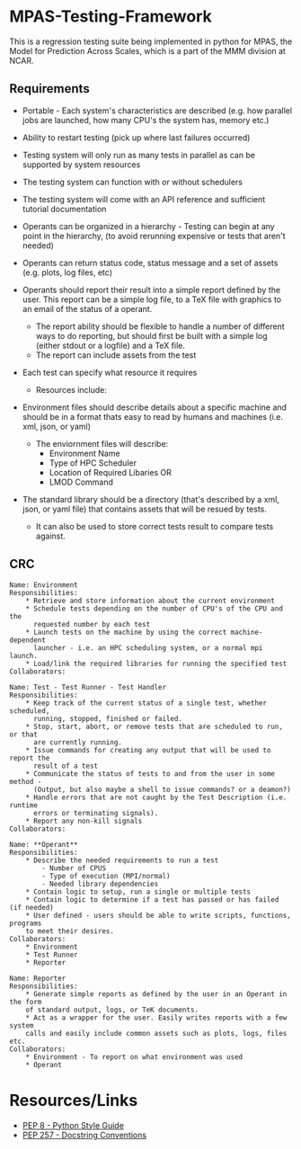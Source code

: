 # MPAS-Testing-Framework
This is a regression testing suite being implemented in python for MPAS, the
Model for Prediction Across Scales, which is a part of the MMM division at
NCAR.


## Requirements

* Portable - Each system's characteristics are described (e.g. how parallel
jobs are launched, how many CPU's the system has, memory etc.)

* Ability to restart testing (pick up where last failures occurred)

* Testing system will only run as many tests in parallel as can be supported
by system resources

* The testing system can function with or without schedulers

* The testing system will come with an API reference and sufficient tutorial
documentation

* Operants can be organized in a hierarchy - Testing can begin at any point in the
hierarchy, (to avoid rerunning expensive or tests that aren't needed)

* Operants can return status code, status message and a set of assets (e.g.
plots, log files, etc)

* Operants should report their result into a simple report defined by the user.
This report can be a simple log file, to a TeX file with graphics to an email
of the status of a operant.
    - The report ability should be flexible to handle a number of different
      ways to do reporting, but should first be built with a simple log (either
      stdout or a logfile) and a TeX file.
    - The report can include assets from the test
* Each test can specify what resource it requires
    - Resources include:

* Environment files should describe details about a specific machine and
should be in a format thats easy to read by humans and machines (i.e. xml,
json, or yaml)
    - The enviornment files will describe:
        * Environment Name
        * Type of HPC Scheduler 
        * Location of Required Libaries OR
        * LMOD Command

* The standard library should be a directory (that's described by a xml,
json, or yaml file) that contains assets that will be resued by tests.
    * It can also be used to store correct tests result to compare tests
    against.

## CRC
```
Name: Environment
Responsibilities:
    * Retrieve and store information about the current environment
    * Schedule tests depending on the number of CPU's of the CPU and the
      requested number by each test
    * Launch tests on the machine by using the correct machine-dependent
      launcher - i.e. an HPC scheduling system, or a normal mpi launch.
    * Load/link the required libraries for running the specified test
Collaborators:
```

```
Name: Test - Test Runner - Test Handler
Responsibilities:
    * Keep track of the current status of a single test, whether scheduled,
      running, stopped, finished or failed.
    * Stop, start, abort, or remove tests that are scheduled to run, or that
      are currently running.
    * Issue commands for creating any output that will be used to report the
      result of a test
    * Communicate the status of tests to and from the user in some method -
      (Output, but also maybe a shell to issue commands? or a deamon?)
    * Handle errors that are not caught by the Test Description (i.e. runtime
      errors or terminating signals).
    * Report any non-kill signals
Collaborators:
```

```
Name: **Operant**
Responsibilities:
    * Describe the needed requirements to run a test
        - Number of CPUS
        - Type of execution (MPI/normal)
        - Needed library dependencies
    * Contain logic to setup, run a single or multiple tests
    * Contain logic to determine if a test has passed or has failed (if needed)
    * User defined - users should be able to write scripts, functions, programs
    to meet their desires.
Collaborators:
    * Environment
    * Test Runner
    * Reporter
```

```
Name: Reporter
Responsibilities:
    * Generate simple reports as defined by the user in an Operant in the form
    of standard output, logs, or TeK documents.
    * Act as a wrapper for the user. Easily writes reports with a few system
    calls and easily include common assets such as plots, logs, files etc.
Collaborators:
    * Environment - To report on what environment was used
    * Operant
```

# Resources/Links
* [PEP 8 - Python Style Guide](https://www.python.org/dev/peps/pep-0008/)
* [PEP 257 - Docstring Conventions](https://www.python.org/dev/peps/pep-0257/)
